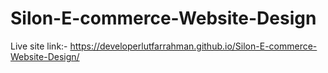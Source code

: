 # Silon-E-commerce-Website-Design
Live site link:-
https://developerlutfarrahman.github.io/Silon-E-commerce-Website-Design/
